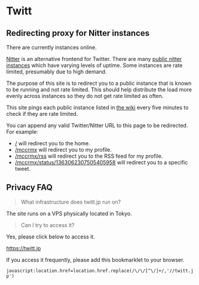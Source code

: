 # Twitt

## Redirecting proxy for Nitter instances

<!-- ui goes here -->

There are currently <!-- instances --> instances online.

[Nitter](https://nitter.net/) is an alternative frontend for Twitter.
There are many [public nitter instances](https://github.com/zedeus/nitter/wiki/Instances) which have varying levels of uptime.
Some instances are rate limited, presumably due to high demand.

The purpose of this site is to redirect you to a public instance that is known to be running and not rate limited.
This should help distribute the load more evenly across instances so they do not get rate limited as often.

This site pings each public instance listed in [the wiki](https://github.com/zedeus/nitter/wiki/Instances) every five minutes to check if they are rate limited.

You can append any valid Twitter/Nitter URL to this page to be redirected. For example:

 * [/](https://twitt.jp/) will redirect you to the home.
 * [/mccrmx](https://twitt.jp/mccrmx) will redirect you to my profile.
 * [/mccrmx/rss](https://twitt.jp/mccrmx/rss) will redirect you to the RSS feed for my profile.
 * [/mccrmx/status/1363062307505405958](https://twitt.jp/mccrmx/status/1363062307505405958) will redirect you to a specific tweet.

## Privacy FAQ

> What infrastructure does twitt.jp run on?

The site runs on a VPS physically located in Tokyo.

> Can I try to access it?

Yes, please click below to access it.

<https://twitt.jp>

If you access it frequently, please add this bookmarklet to your browser.

```javascript:location.href=location.href.replace(/\/\/[^\/]+/,'//twitt.jp')```
